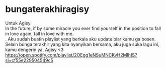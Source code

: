 # bungaterakhiragisy

Untuk Agisy.
<br>
In the future, if by some miracle you ever find yourself in the position to fall in love again, fall in love with me.
<br>
.
Aku sudah buatin playlist yang berkala aku update biar kamu ga bosen. Selain bunga terakhir yang kita nyanyikan bersama, aku juga suka lagu ini, kamu dengerin ya, Agisy <3
<br>
https://open.spotify.com/playlist/2OEgg1eNSuMNCKvH2MIhIS?si=cf55e229504549c5
